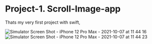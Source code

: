 # Project-1. Scroll-Image-app
Thats my very first project with swift,

![Simulator Screen Shot - iPhone 12 Pro Max - 2021-10-07 at 11 44 16](https://user-images.githubusercontent.com/79315087/136361512-f35eb195-0f5b-46f7-9101-c9bb1c9ace1a.png)
![Simulator Screen Shot - iPhone 12 Pro Max - 2021-10-07 at 11 44 23](https://user-images.githubusercontent.com/79315087/136361517-a5dc07f8-7a7d-4eb4-b360-df1878eeb82d.png)
